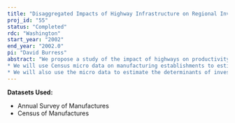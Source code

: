 ```yaml
---
title: "Disaggregated Impacts of Highway Infrastructure on Regional Investment and Productivity"
proj_id: "55"
status: "Completed"
rdc: "Washington"
start_year: "2002"
end_year: "2002.0"
pi: "David Burress"
abstract: "We propose a study of the impact of highways on productivity and investment based on Census micro data. The study will produce state-level policy-relevant estimates of economic development benefits of highways, will help to resolve and reconcile some of the conflicting results in the literature, and will provide impact estimates with more geographic detail than currently available. In particular:
* We will use Census micro data on manufacturing establishments to estimate productivity effects in cross section or cross-section-time series framework. Previous studies have pointed out the extreme sensitivity of productivity estimates to the choice of time-series assumptions; the micro data approach may allow us to improve upon their estimates. 
* We will also use the micro data to estimate the determinants of investment location. We will develop a nested multinomial logit model within which cost-minimizing firms choose a location for investment based on input prices at the location, transportation costs, and other location-specific factors."
---
```


**Datasets Used:**

  - Annual Survey of Manufactures 
  - Census of Manufactures 

